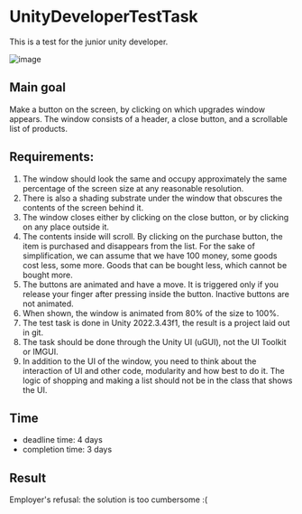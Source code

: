 # UnityDeveloperTestTask
This is a test for the junior unity developer.

![image](https://github.com/user-attachments/assets/39c72716-1e2a-47a8-a53f-7a66d7b531a8)

## Main goal
Make a button on the screen, by clicking on which upgrades window appears. The window consists of a header, a close button, and a scrollable list of products.

## Requirements:
1. The window should look the same and occupy approximately the same percentage of the screen size at any reasonable resolution.
2. There is also a shading substrate under the window that obscures the contents of the screen behind it.
3. The window closes either by clicking on the close button, or by clicking on any place outside it.
4. The contents inside will scroll. By clicking on the purchase button, the item is purchased and disappears from the list. For the sake of simplification, we can assume that we have 100 money, some goods cost less, some more. Goods that can be bought less, which cannot be bought more.
5. The buttons are animated and have a move. It is triggered only if you release your finger after pressing inside the button. Inactive buttons are not animated.
6. When shown, the window is animated from 80% of the size to 100%.
7. The test task is done in Unity 2022.3.43f1, the result is a project laid out in git.
8. The task should be done through the Unity UI (uGUI), not the UI Toolkit or IMGUI.
9. In addition to the UI of the window, you need to think about the interaction of UI and other code, modularity and how best to do it. The logic of shopping and making a list should not be in the class that shows the UI.  

## Time
- deadline time: 4 days
- completion time: 3 days

## Result
Employer's refusal: the solution is too cumbersome :(

